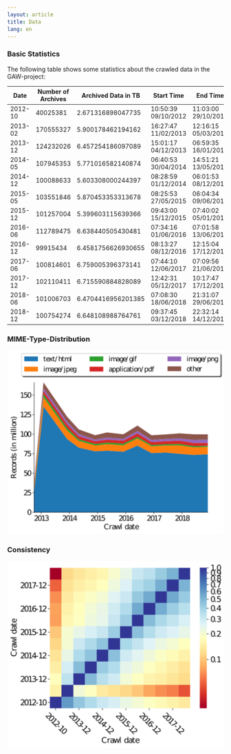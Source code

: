 ```yaml
---
layout: article
title: Data
lang: en
---
```


### Basic Statistics

The following table shows some statistics about the crawled data in the GAW-project:

| Date    | Number of Archives | Archived Data in TB | Start Time          | End Time            | Unique URLs |
|---------|--------------------|---------------------|---------------------|---------------------|-------------|
| 2012-10 | 40025381           | 2.671316898047735   | 10:50:39 09/10/2012 | 11:03:00 29/10/2012 | 3739921     |
| 2013-02 | 170555327          | 5.900178462194162   | 16:27:47 11/02/2013 | 12:16:15 05/03/2013 | 15111570    |
| 2013-12 | 124232026          | 6.457254186097089   | 15:01:17 04/12/2013 | 06:59:35 16/01/2014 | 9551341     |
| 2014-05 | 107945353          | 5.771016582140874   | 06:40:53 30/04/2014 | 14:51:21 13/05/2014 | 9671164     |
| 2014-12 | 100088633          | 5.603308000244397   | 08:28:59 01/12/2014 | 06:01:53 08/12/2014 | 9014438     |
| 2015-05 | 103551846          | 5.870453353313678   | 08:25:53 27/05/2015 | 06:04:34 09/06/2015 | 9302972     |
| 2015-12 | 101257004          | 5.399603115639366   | 09:43:00 15/12/2015 | 07:40:02 05/01/2016 | 8530349     |
| 2016-06 | 112789475          | 6.638440505430481   | 07:34:16 01/06/2016 | 07:01:58 13/06/2016 | 9483131     |
| 2016-12 | 99915434           | 6.4581756626930655  | 08:13:27 08/12/2016 | 12:15:04 17/12/2016 | 8369778     |
| 2017-06 | 100814601          | 6.759005396373141   | 07:44:10 12/06/2017 | 07:09:56 21/06/2017 | 8258000     |
| 2017-12 | 102110411          | 6.715590884828089   | 12:42:31 05/12/2017 | 10:17:47 17/12/2017 | 8573969     |
| 2018-06 | 101006703          | 6.4704416956201385  | 07:08:30 18/06/2018 | 21:31:07 29/06/2018 | 8436781     |
| 2018-12 | 100754274          | 6.648108988764761   | 09:37:45 03/12/2018 | 22:32:14 14/12/2018 | 8447226     |

### MIME-Type-Distribution
![MIME-Types](/assets/images/records.svg)

### Consistency

![Intersection MatSURTs](/assets/images/intersection_matSurts.svg)
